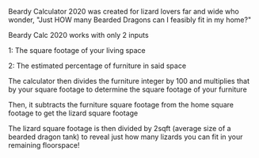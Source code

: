 Beardy Calculator 2020 was created for lizard lovers far and wide who wonder, "Just HOW many Bearded Dragons can I feasibly fit in my home?"

Beardy Calc 2020 works with only 2 inputs

1: The square footage of your living space

2: The estimated percentage of furniture in said space


The calculator then divides the furniture integer by 100 and multiplies that by your square footage to determine the square footage of your furniture

Then, it subtracts the furniture square footage from the home square footage to get the lizard square footage

The lizard square footage is then divided by 2sqft (average size of a bearded dragon tank) to reveal just how many lizards you can fit in your remaining floorspace!